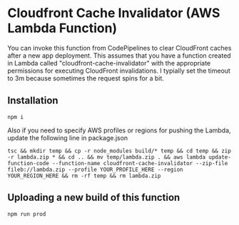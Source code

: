 # Cloudfront Cache Invalidator (AWS Lambda Function)

You can invoke this function from CodePipelines to clear CloudFront caches after a new app deployment. This assumes that you have a function created in Lambda called "cloudfront-cache-invalidator" with the appropriate permissions for executing CloudFront invalidations. I typially set the timeout to 3m because sometimes the request spins for a bit.

## Installation

	npm i

Also if you need to specify AWS profiles or regions for pushing the Lambda, update the following line in package.json

	tsc && mkdir temp && cp -r node_modules build/* temp && cd temp && zip -r lambda.zip * && cd .. && mv temp/lambda.zip . && aws lambda update-function-code --function-name cloudfront-cache-invalidator --zip-file fileb://lambda.zip --profile YOUR_PROFILE_HERE --region YOUR_REGION_HERE && rm -rf temp && rm lambda.zip

## Uploading a new build of this function

	npm run prod
